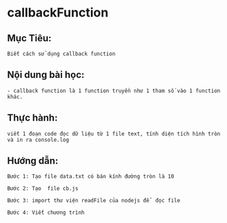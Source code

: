 # callbackFunction

##  Mục Tiêu:

    Biết cách sử dụng callback function
    
## Nội dung bài học:
    - callback function là 1 function truyền như 1 tham số vào 1 function khác. 
  
##  Thực hành:

    viết 1 đoạn code đọc dữ liệu từ 1 file text, tính diện tích hình tròn và in ra console.log

##  Hướng dẫn:

    Bước 1: Tạo file data.txt có bán kính đường tròn là 10

    Bước 2: Tạo  file cb.js 

    Bước 3: import thư viện readFile của nodejs để  đọc file

    Bước 4: Viết chương trình
  

